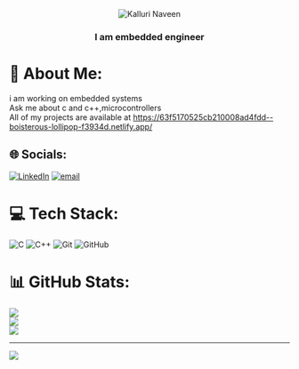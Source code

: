 <div align="center">
  <img align="center" src="https://user-images.githubusercontent.com/118670200/229184566-9062a0a8-5de8-424b-9126-831aa73a24b6.gif" alt="Kalluri Naveen"/>
  <h3 >I am embedded engineer</h3>
</div>

# 💫 About Me:
i am working on embedded systems<br>Ask me about c and c++,microcontrollers<br>All of my projects are available at https://63f5170525cb210008ad4fdd--boisterous-lollipop-f3934d.netlify.app/


## 🌐 Socials:
[![LinkedIn](https://img.shields.io/badge/LinkedIn-%230077B5.svg?logo=linkedin&logoColor=white)](https://linkedin.com/in/https://www.linkedin.com/in/kalluri-naveen/) [![email](https://img.shields.io/badge/Email-D14836?logo=gmail&logoColor=white)](mailto:kallurinaveen02002@gmail.com) 

# 💻 Tech Stack:
![C](https://img.shields.io/badge/c-%2300599C.svg?style=for-the-badge&logo=c&logoColor=white) ![C++](https://img.shields.io/badge/c++-%2300599C.svg?style=for-the-badge&logo=c%2B%2B&logoColor=white) ![Git](https://img.shields.io/badge/git-%23F05033.svg?style=for-the-badge&logo=git&logoColor=white) ![GitHub](https://img.shields.io/badge/github-%23121011.svg?style=for-the-badge&logo=github&logoColor=white)
# 📊 GitHub Stats:
![](https://github-readme-stats.vercel.app/api?username=kalluri02002&theme=dark&hide_border=false&include_all_commits=true&count_private=true)<br/>
![](https://nirzak-streak-stats.vercel.app/?user=kalluri02002&theme=dark&hide_border=false)<br/>
![](https://github-readme-stats.vercel.app/api/top-langs/?username=kalluri02002&theme=dark&hide_border=false&include_all_commits=true&count_private=true&layout=compact)

---
[![](https://visitcount.itsvg.in/api?id=kalluri02002&icon=0&color=0)](https://visitcount.itsvg.in)

<!-- Proudly created with GPRM ( https://gprm.itsvg.in ) -->
